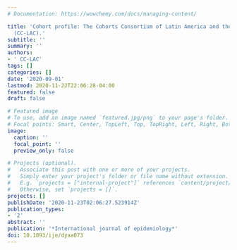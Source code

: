 ```yaml
---
# Documentation: https://wowchemy.com/docs/managing-content/

title: 'Cohort profile: The Cohorts Consortium of Latin America and the Caribbean
  (CC-LAC).'
subtitle: ''
summary: ''
authors:
- ' CC-LAC'
tags: []
categories: []
date: '2020-09-01'
lastmod: 2020-11-22T22:06:28-04:00
featured: false
draft: false

# Featured image
# To use, add an image named `featured.jpg/png` to your page's folder.
# Focal points: Smart, Center, TopLeft, Top, TopRight, Left, Right, BottomLeft, Bottom, BottomRight.
image:
  caption: ''
  focal_point: ''
  preview_only: false

# Projects (optional).
#   Associate this post with one or more of your projects.
#   Simply enter your project's folder or file name without extension.
#   E.g. `projects = ["internal-project"]` references `content/project/deep-learning/index.md`.
#   Otherwise, set `projects = []`.
projects: []
publishDate: '2020-11-23T02:06:27.523914Z'
publication_types:
- '2'
abstract: ''
publication: '*International journal of epidemiology*'
doi: 10.1093/ije/dyaa073
---
```


